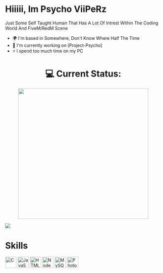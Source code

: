 Hiiiii, Im Psycho ViiPeRz
=================================================================================================================================

Just Some Self Taught Human That Has A Lot Of Intrest Within The Coding World And FiveM/RedM Scene

* 🌍  I'm based in Somewhere, Don't Know Where Half The Time
* 🚀  I'm currently working on [Project-Psycho]
* ⚡  I spend too much time on my PC 

<h1 align="center"> 💻 Current Status: </h1>

<p align="center">
 <a href=https://github.com/Psycho-ViiPeRz><img width="420" src=https://github-readme-stats.vercel.app/api?username=Psycho-ViiPeRz&count_private=true&show_icons=true&title_color=dc143c&text_color=ffffff&icon_color=dc143c&hide_border=true&bg_color=282a36&layout=compact&hide_title=false&hide_rank=false><a>
</p>

<a href="https://www.github.com/Psycho-ViiPeRz" target="_blank" rel="noreferrer"><img
src="https://img.shields.io/github/followers/Psycho-ViiPeRz?logo=github&style=for-the-badge&color=ffffff&labelColor=1c1917" /></a>

# Skills

<p align="left">
<a href="https://docs.microsoft.com/en-us/cpp/?view=msvc-170" target="_blank" rel="noreferrer"><img src="https://raw.githubusercontent.com/danielcranney/readme-generator/main/public/icons/skills/c-colored.svg" width="36" height="36" alt="C" /></a>
<a href="https://developer.mozilla.org/en-US/docs/Web/JavaScript" target="_blank" rel="noreferrer"><img src="https://raw.githubusercontent.com/danielcranney/readme-generator/main/public/icons/skills/javascript-colored.svg" width="36" height="36" alt="JavaScript" /></a>
<a href="https://developer.mozilla.org/en-US/docs/Glossary/HTML5" target="_blank" rel="noreferrer"><img src="https://raw.githubusercontent.com/danielcranney/readme-generator/main/public/icons/skills/html5-colored.svg" width="36" height="36" alt="HTML5" /></a>
<a href="https://nodejs.org/en/" target="_blank" rel="noreferrer"><img src="https://raw.githubusercontent.com/danielcranney/readme-generator/main/public/icons/skills/nodejs-colored.svg" width="36" height="36" alt="NodeJS" /></a>
<a href="https://www.mysql.com/" target="_blank" rel="noreferrer"><img src="https://raw.githubusercontent.com/danielcranney/readme-generator/main/public/icons/skills/mysql-colored.svg" width="36" height="36" alt="MySQL" /></a>
<a href="https://www.adobe.com/uk/products/photoshop.html" target="_blank" rel="noreferrer"><img src="https://raw.githubusercontent.com/danielcranney/readme-generator/main/public/icons/skills/photoshop-colored.svg" width="36" height="36" alt="Photoshop" /></a>

